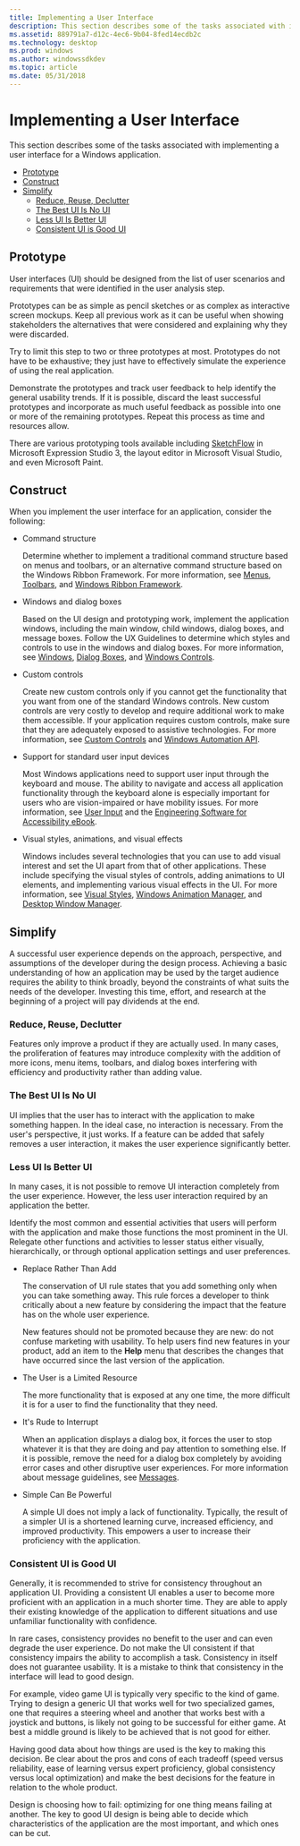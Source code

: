 ```yaml
---
title: Implementing a User Interface
description: This section describes some of the tasks associated with implementing a user interface for a Windows application.
ms.assetid: 889791a7-d12c-4ec6-9b04-8fed14ecdb2c
ms.technology: desktop
ms.prod: windows
ms.author: windowssdkdev
ms.topic: article
ms.date: 05/31/2018
---
```


# Implementing a User Interface

This section describes some of the tasks associated with implementing a user interface for a Windows application.

-   [Prototype](#prototype)
-   [Construct](#construct)
-   [Simplify](#simplify)
    -   [Reduce, Reuse, Declutter](#reduce-reuse-declutter)
    -   [The Best UI Is No UI](#the-best-ui-is-no-ui)
    -   [Less UI Is Better UI](#less-ui-is-better-ui)
    -   [Consistent UI is Good UI](#consistent-ui-is-good-ui)

## Prototype

User interfaces (UI) should be designed from the list of user scenarios and requirements that were identified in the user analysis step.

Prototypes can be as simple as pencil sketches or as complex as interactive screen mockups. Keep all previous work as it can be useful when showing stakeholders the alternatives that were considered and explaining why they were discarded.

Try to limit this step to two or three prototypes at most. Prototypes do not have to be exhaustive; they just have to effectively simulate the experience of using the real application.

Demonstrate the prototypes and track user feedback to help identify the general usability trends. If it is possible, discard the least successful prototypes and incorporate as much useful feedback as possible into one or more of the remaining prototypes. Repeat this process as time and resources allow.

There are various prototyping tools available including [SketchFlow](http://go.microsoft.com/fwlink/p/?linkid=191570) in Microsoft Expression Studio 3, the layout editor in Microsoft Visual Studio, and even Microsoft Paint.

## Construct

When you implement the user interface for an application, consider the following:

-   Command structure

    Determine whether to implement a traditional command structure based on menus and toolbars, or an alternative command structure based on the Windows Ribbon Framework. For more information, see [Menus](https://msdn.microsoft.com/library/windows/desktop/ms646977), [Toolbars](https://msdn.microsoft.com/library/windows/desktop/bb760435), and [Windows Ribbon Framework](c6108c38-17ef-4d8a-ab32-171bc496d44c).

-   Windows and dialog boxes

    Based on the UI design and prototyping work, implement the application windows, including the main window, child windows, dialog boxes, and message boxes. Follow the UX Guidelines to determine which styles and controls to use in the windows and dialog boxes. For more information, see [Windows](https://msdn.microsoft.com/library/windows/desktop/ms632595), [Dialog Boxes](https://msdn.microsoft.com/library/windows/desktop/ms632588), and [Windows Controls](https://msdn.microsoft.com/library/windows/desktop/bb773173).

-   Custom controls

    Create new custom controls only if you cannot get the functionality that you want from one of the standard Windows controls. New custom controls are very costly to develop and require additional work to make them accessible. If your application requires custom controls, make sure that they are adequately exposed to assistive technologies. For more information, see [Custom Controls](https://msdn.microsoft.com/library/windows/desktop/bb775501) and [Windows Automation API](https://msdn.microsoft.com/library/windows/desktop/ff486375).

-   Support for standard user input devices

    Most Windows applications need to support user input through the keyboard and mouse. The ability to navigate and access all application functionality through the keyboard alone is especially important for users who are vision-impaired or have mobility issues. For more information, see [User Input](https://msdn.microsoft.com/library/windows/desktop/ms632585) and the [Engineering Software for Accessibility eBook](http://go.microsoft.com/fwlink/p/?linkid=191556).

-   Visual styles, animations, and visual effects

    Windows includes several technologies that you can use to add visual interest and set the UI apart from that of other applications. These include specifying the visual styles of controls, adding animations to UI elements, and implementing various visual effects in the UI. For more information, see [Visual Styles](https://msdn.microsoft.com/library/windows/desktop/bb773187), [Windows Animation Manager](https://msdn.microsoft.com/library/windows/desktop/dd371981), and [Desktop Window Manager](https://msdn.microsoft.com/library/windows/desktop/aa969540).

## Simplify

A successful user experience depends on the approach, perspective, and assumptions of the developer during the design process. Achieving a basic understanding of how an application may be used by the target audience requires the ability to think broadly, beyond the constraints of what suits the needs of the developer. Investing this time, effort, and research at the beginning of a project will pay dividends at the end.

### Reduce, Reuse, Declutter

Features only improve a product if they are actually used. In many cases, the proliferation of features may introduce complexity with the addition of more icons, menu items, toolbars, and dialog boxes interfering with efficiency and productivity rather than adding value.

### The Best UI Is No UI

UI implies that the user has to interact with the application to make something happen. In the ideal case, no interaction is necessary. From the user's perspective, it just works. If a feature can be added that safely removes a user interaction, it makes the user experience significantly better.

### Less UI Is Better UI

In many cases, it is not possible to remove UI interaction completely from the user experience. However, the less user interaction required by an application the better.

Identify the most common and essential activities that users will perform with the application and make those functions the most prominent in the UI. Relegate other functions and activities to lesser status either visually, hierarchically, or through optional application settings and user preferences.

-   Replace Rather Than Add

    The conservation of UI rule states that you add something only when you can take something away. This rule forces a developer to think critically about a new feature by considering the impact that the feature has on the whole user experience.

    New features should not be promoted because they are new: do not confuse marketing with usability. To help users find new features in your product, add an item to the **Help** menu that describes the changes that have occurred since the last version of the application.

-   The User is a Limited Resource

    The more functionality that is exposed at any one time, the more difficult it is for a user to find the functionality that they need.

-   It's Rude to Interrupt

    When an application displays a dialog box, it forces the user to stop whatever it is that they are doing and pay attention to something else. If it is possible, remove the need for a dialog box completely by avoiding error cases and other disruptive user experiences. For more information about message guidelines, see [Messages](http://go.microsoft.com/fwlink/p/?linkid=192617).

-   Simple Can Be Powerful

    A simple UI does not imply a lack of functionality. Typically, the result of a simpler UI is a shortened learning curve, increased efficiency, and improved productivity. This empowers a user to increase their proficiency with the application.

### Consistent UI is Good UI

Generally, it is recommended to strive for consistency throughout an application UI. Providing a consistent UI enables a user to become more proficient with an application in a much shorter time. They are able to apply their existing knowledge of the application to different situations and use unfamiliar functionality with confidence.

In rare cases, consistency provides no benefit to the user and can even degrade the user experience. Do not make the UI consistent if that consistency impairs the ability to accomplish a task. Consistency in itself does not guarantee usability. It is a mistake to think that consistency in the interface will lead to good design.

For example, video game UI is typically very specific to the kind of game. Trying to design a generic UI that works well for two specialized games, one that requires a steering wheel and another that works best with a joystick and buttons, is likely not going to be successful for either game. At best a middle ground is likely to be achieved that is not good for either.

Having good data about how things are used is the key to making this decision. Be clear about the pros and cons of each tradeoff (speed versus reliability, ease of learning versus expert proficiency, global consistency versus local optimization) and make the best decisions for the feature in relation to the whole product.

Design is choosing how to fail: optimizing for one thing means failing at another. The key to good UI design is being able to decide which characteristics of the application are the most important, and which ones can be cut.

 

 




